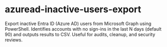 # azuread-inactive-users-export
Export inactive Entra ID (Azure AD) users from Microsoft Graph using PowerShell.   Identifies accounts with no sign-ins in the last N days (default 90) and outputs results to CSV.   Useful for audits, cleanup, and security reviews.
